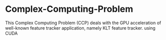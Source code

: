 # Complex-Computing-Problem
This Complex Computing Problem (CCP) deals with the GPU acceleration of well-known feature tracker application, namely KLT feature tracker. using CUDA
